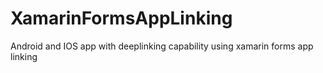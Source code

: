 # XamarinFormsAppLinking
Android and IOS app with deeplinking capability using xamarin forms app linking
